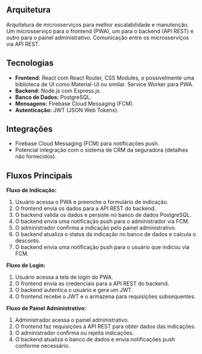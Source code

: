 ## Arquitetura

Arquitetura de microsserviços para melhor escalabilidade e manutenção.  Um microsserviço para o frontend (PWA), um para o backend (API REST) e outro para o painel administrativo.  Comunicação entre os microsserviços via API REST.

## Tecnologias

* **Frontend:** React com React Router, CSS Modules, e possivelmente uma biblioteca de UI como Material-UI ou similar.  Service Worker para PWA.
* **Backend:** Node.js com Express.js.
* **Banco de Dados:** PostgreSQL.
* **Mensagens:** Firebase Cloud Messaging (FCM).
* **Autenticação:** JWT (JSON Web Tokens).

## Integrações

* Firebase Cloud Messaging (FCM) para notificações push.
* Potencial integração com o sistema de CRM da seguradora (detalhes não fornecidos).

## Fluxos Principais

**Fluxo de Indicação:**

1. Usuário acessa o PWA e preenche o formulário de indicação.
2. O frontend envia os dados para a API REST do backend.
3. O backend valida os dados e persiste no banco de dados PostgreSQL.
4. O backend envia uma notificação push para o administrador via FCM.
5. O administrador confirma a indicação pelo painel administrativo.
6. O backend atualiza o status da indicação no banco de dados e calcula o desconto.
7. O backend envia uma notificação push para o usuário que indicou via FCM.

**Fluxo de Login:**

1. Usuário acessa a tela de login do PWA.
2. O frontend envia as credenciais para a API REST do backend.
3. O backend autentica o usuário e gera um JWT.
4. O frontend recebe o JWT e o armazena para requisições subsequentes.

**Fluxo de Painel Administrativo:**

1. Administrador acessa o painel administrativo.
2. O frontend faz requisições à API REST para obter dados das indicações.
3. O administrador confirma ou rejeita indicações.
4. O backend atualiza o banco de dados e envia notificações push conforme necessário.


